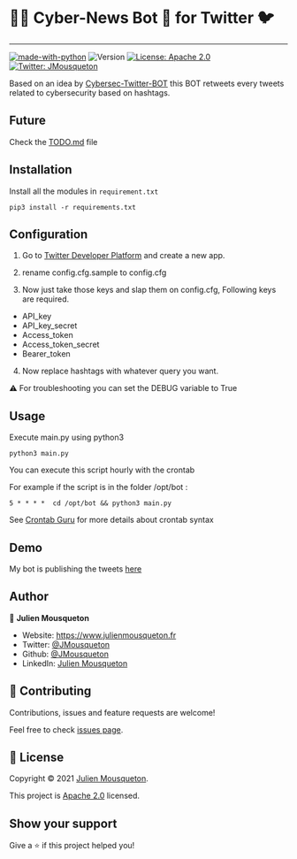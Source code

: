 # 🏴‍☠️ Cyber-News Bot 🤖 for Twitter 🐦
***
[![made-with-python](https://img.shields.io/badge/Made%20with-Python-1f425f.svg)](https://www.python.org/)
 ![Version](https://img.shields.io/badge/version-1.0-blue.svg?cacheSeconds=2592000)
[![License: Apache 2.0](https://img.shields.io/badge/License-Apache%202.0-yellow.svg)](https://github.com/JMousqueton/Badware/blob/main/LICENSE)
[![Twitter: JMousqueton](https://img.shields.io/twitter/follow/JMousqueton.svg?style=social)](https://twitter.com/JMousqueton)

Based on an idea by [Cybersec-Twitter-BOT](https://github.com/0z09e/Cybersec-Twitter-BOT) this BOT retweets every tweets related to cybersecurity based on hashtags. 

## Future 

Check the [TODO.md](https://github.com/JMousqueton/Cyber-News-Bot/blob/main/TODO.md) file 

## Installation
Install all the modules in ```requirement.txt```
```
pip3 install -r requirements.txt
```

## Configuration

1. Go to [Twitter Developer Platform](https://developer.twitter.com/) and create a new app.  

2. rename config.cfg.sample to config.cfg

3. Now just take those keys and slap them on config.cfg, Following keys are required.
- API_key
- API_key_secret
- Access_token
- Access_token_secret
- Bearer_token

4. Now replace hashtags with whatever query you want.

⚠️ For troubleshooting you can set the DEBUG variable to True

## Usage

Execute main.py using python3

```
python3 main.py
```

You can execute this script hourly with the crontab 

For example if the script is in the folder /opt/bot : 
```
5 * * * *  cd /opt/bot && python3 main.py
```

See [Crontab Guru](https://crontab.guru/) for more details about crontab syntax 

## Demo 

My bot is publishing the tweets [here](https://twitter.com/Bot_CyberNews) 

## Author

👤 **Julien Mousqueton**

* Website: <https://www.julienmousqueton.fr>
* Twitter: [@JMousqueton](https://twitter.com/JMousqueton)
* Github: [@JMousqueton](https://github.com/JMousqueton)
* LinkedIn: [Julien Mousqueton](https://linkedin.com/in/julienmousqueton)

## 🤝 Contributing

Contributions, issues and feature requests are welcome!

Feel free to check [issues page](https://github.com/JMousqueton/Cyber-News-Bot/issues).

## 📝 License

Copyright © 2021 [Julien Mousqueton](https://github.com/JMousqueton).

This project is [Apache 2.0](https://github.com/JMousqueton/Cyber-News-Bot/blob/main/LICENSE) licensed.

## Show your support

Give a ⭐️ if this project helped you!
